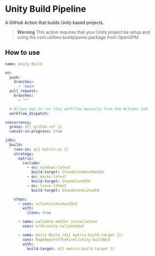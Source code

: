 # Unity Build Pipeline

A GitHub Action that builds Unity based projects.

> **Warning**
> This action requires that your Unity project be setup and using the com.utilities.buildpipeine package from OpenUPM.

## How to use

```yaml
name: Unity Build

on:
  push:
    branches:
      - 'main'
  pull_request:
    branches:
      - '*'

  # Allows you to run this workflow manually from the Actions tab
  workflow_dispatch:

concurrency:
  group: ${{ github.ref }}
  cancel-in-progress: true

jobs:
  build:
    runs-on: ${{ matrix.os }}
    strategy:
      matrix:
        include:
          - os: windows-latest
            build-target: StandaloneWindows64
          - os: macos-latest
            build-target: StandaloneOSX
          - os: linux-latest
            build-target: StandaloneLinux64

    steps:
      - uses: actions/checkout@v3
        with:
          clean: true

      - name: validate editor installation
        uses: xrtk/unity-validate@v2

      - name: Unity Build (${{ matrix.build-target }})
        uses: RageAgainstThePixel/unity-build@v2
        with:
          build-target: ${{ matrix.build-target }}
```
